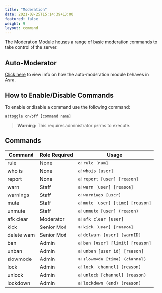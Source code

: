 ```yaml
---
title: "Moderation"
date: 2021-08-25T15:14:39+10:00
featured: false
weight: 9
layout: command
---
```


The Moderation Module houses a range of basic moderation commands to take control of the server.

## Auto-Moderator

[Click here](https://asraparadise.github.io/commands/automoderator) to view info on how the auto-moderation module behaves in Asra.


## How to Enable/Disable Commands

To enable or disable a command use the following command:

`a!toggle on/off [command name]`

> **Warning:** This requires administrator perms to execute.


## Commands

| Command      | Role Required | Usage                           |
| ------------ | ------------- | ------------------------------- |
| rule         | None          | `a!rule [num]`                  |
| who is       | None          | `a!whois [user]`                |
| report       | None          | `a!report [user] [reason]`      |
| warn         | Staff         | `a!warn [user] [reason]`        |
| warnings     | Staff         | `a!warnings [user]`             |
| mute         | Staff         | `a!mute [user] [time] [reason]` |
| unmute       | Staff         | `a!unmute [user] (reason)`      |
| afk clear    | Moderator     | `a!afk clear [user]`            |
| kick         | Senior Mod    | `a!kick [user] [reason]`        |
| delete warn  | Senior Mod    | `a!delwarn [user] [warnID]`     |
| ban          | Admin         | `a!ban [user] [limit] [reason]` |
| unban        | Admin         | `a!unban [user id] [reason]`    |
| slowmode     | Admin         | `a!slowmode [time] (channel)`   |
| lock         | Admin         | `a!lock [channel] (reason)`     |
| unlock       | Admin         | `a!unlock [channel] (reason)`   |
| lockdown     | Admin         | `a!lockdown (end) (reason)`     |